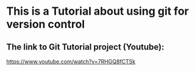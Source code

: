 # This is a Tutorial about using git for version control

## The link to Git Tutorial project (Youtube):
https://www.youtube.com/watch?v=7RHGQ8fCTSk
